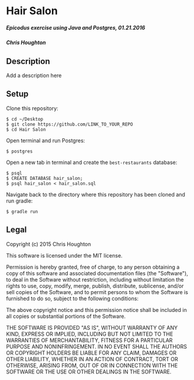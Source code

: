 # Hair Salon

##### Epicodus exercise using Java and Postgres, 01.21.2016

##### Chris Houghton

## Description
Add a description here

## Setup

Clone this repository:
```
$ cd ~/Desktop
$ git clone https://github.com/LINK_TO_YOUR_REPO
$ cd Hair Salon
```

Open terminal and run Postgres:
```
$ postgres
```

Open a new tab in terminal and create the `best-restaurants` database:
```
$ psql
$ CREATE DATABASE hair_salon;
$ psql hair_salon < hair_salon.sql
```

Navigate back to the directory where this repository has been cloned and run gradle:
```
$ gradle run
```

## Legal

Copyright (c) 2015 Chris Houghton

This software is licensed under the MIT license.

Permission is hereby granted, free of charge, to any person obtaining a copy
of this software and associated documentation files (the "Software"), to deal
in the Software without restriction, including without limitation the rights
to use, copy, modify, merge, publish, distribute, sublicense, and/or sell
copies of the Software, and to permit persons to whom the Software is
furnished to do so, subject to the following conditions:

The above copyright notice and this permission notice shall be included in
all copies or substantial portions of the Software.

THE SOFTWARE IS PROVIDED "AS IS", WITHOUT WARRANTY OF ANY KIND, EXPRESS OR
IMPLIED, INCLUDING BUT NOT LIMITED TO THE WARRANTIES OF MERCHANTABILITY,
FITNESS FOR A PARTICULAR PURPOSE AND NONINFRINGEMENT. IN NO EVENT SHALL THE
AUTHORS OR COPYRIGHT HOLDERS BE LIABLE FOR ANY CLAIM, DAMAGES OR OTHER
LIABILITY, WHETHER IN AN ACTION OF CONTRACT, TORT OR OTHERWISE, ARISING FROM,
OUT OF OR IN CONNECTION WITH THE SOFTWARE OR THE USE OR OTHER DEALINGS IN
THE SOFTWARE.
